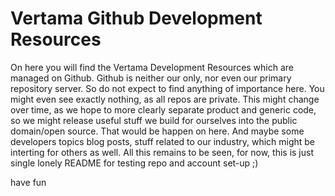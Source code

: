 # Vertama Github Development Resources

On here you will find the Vertama Development Resources which are managed on Github. Github is neither our only, nor even our primary repository server. So do not expect to find anything of importance here. You might even see exactly nothing, as all repos are private. This might change over time, as we hope to more clearly separate product and generic code, so we might release useful stuff we build for ourselves into the public domain/open source. That would be happen on here. And maybe some developers topics blog posts, stuff related to our industry, which might be interting for others as well. All this remains to be seen, for now, this is just single lonely README for testing repo and account set-up ;)

have fun
